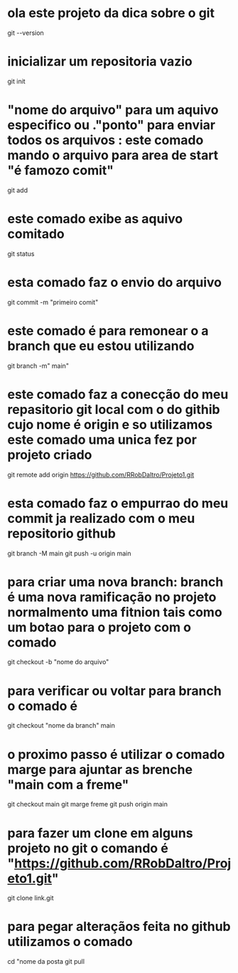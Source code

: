 
# ola este projeto da dica  sobre o git
git --version 
# inicializar um repositoria vazio
git init 
# "nome do arquivo"  para um aquivo especifico  ou ."ponto" para enviar todos os arquivos : este comado  mando o arquivo para  area de start "é famozo comit"
git add 

# este comado exibe as aquivo comitado
git status 

# esta comado faz o envio do arquivo  
git commit -m "primeiro comit" 

# este comado é para remonear o a branch que eu estou utilizando 
git branch -m" main" 

 # este comado faz  a conecção do meu repasitorio git local  com o do githib cujo nome é origin  e so utilizamos este comado uma unica fez por projeto criado

 git remote add origin https://github.com/RRobDaltro/Projeto1.git

# esta comado  faz o empurrao do meu commit ja realizado com o meu repositorio github 
 git branch -M main
git push -u origin main

# para criar uma nova branch: branch é uma nova ramificação no projeto normalmento uma fitnion tais como um botao para o projeto com o comado 
git checkout -b "nome do arquivo"
# para verificar ou voltar para branch o comado é
git checkout "nome da branch" main

# o proximo passo é utilizar o comado marge para ajuntar as brenche "main com a freme"
git checkout main 
git marge  freme 
git push origin main

# para fazer um clone em alguns projeto no git o comando é  "https://github.com/RRobDaltro/Projeto1.git"

git clone link.git 

#  para  pegar  alteraçãos  feita no github utilizamos o comado 
cd "nome da posta 
git pull 
